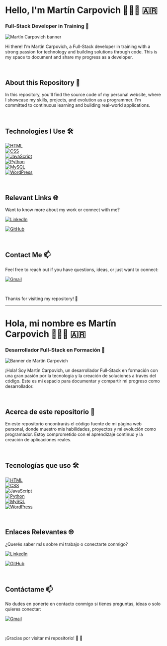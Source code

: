 # Hello, I'm Martín Carpovich 👨🏻‍💻 🇦🇷  
### Full-Stack Developer in Training 🚀

![Martín Carpovich banner](./your-image.png)

Hi there! I'm Martín Carpovich, a Full-Stack developer in training with a strong passion for technology and building solutions through code. This is my space to document and share my progress as a developer.

<br>

## About this Repository 📁

In this repository, you'll find the source code of my personal website, where I showcase my skills, projects, and evolution as a programmer. I'm committed to continuous learning and building real-world applications.

<br>

## Technologies I Use 🛠️

[![HTML](https://img.shields.io/badge/HTML-white?style=for-the-badge&logo=html5&logoColor=white&labelColor=black&color=%23E34F26)]()  
[![CSS](https://img.shields.io/badge/CSS-white?style=for-the-badge&logo=css3&logoColor=white&labelColor=black&color=blue)]()  
[![JavaScript](https://img.shields.io/badge/JavaScript-white?style=for-the-badge&logo=javascript&logoColor=white&labelColor=black&color=%23F7DF1E)]()  
[![Python](https://img.shields.io/badge/Python-yellow?style=for-the-badge&logo=python&logoColor=white&labelColor=101010)]()  
[![MySQL](https://img.shields.io/badge/MySQL-white?style=for-the-badge&logo=mysql&logoColor=white&labelColor=black&color=%234479A1)]()  
[![WordPress](https://img.shields.io/badge/WordPress-white?style=for-the-badge&logo=wordpress&logoColor=white&labelColor=black&color=%2321759B)]()

<br>

## Relevant Links 🌐

Want to know more about my work or connect with me?

[![LinkedIn](https://img.shields.io/badge/LinkedIn-white?style=for-the-badge&logo=linkedin&logoColor=white&labelColor=%230A66C2&color=%23363636)](https://www.linkedin.com/in/martin-carpovich/)

[![GitHub](https://img.shields.io/badge/GitHub-white?style=for-the-badge&logo=github&logoColor=white&labelColor=black&color=black)](https://github.com/martincarpovich)

<br>

## Contact Me 📫

Feel free to reach out if you have questions, ideas, or just want to connect:

[![Gmail](https://img.shields.io/badge/Email-white?style=for-the-badge&logo=gmail&logoColor=white&label=martinkrpovich%40gmail.com&labelColor=black&color=%23EA4335)](mailto:martinkrpovich@gmail.com)

<br>

Thanks for visiting my repository! 👋


------

# Hola, mi nombre es Martín Carpovich 👨🏻‍💻 🇦🇷  
### Desarrollador Full-Stack en Formación 🚀

![Banner de Martín Carpovich](./your-image.png)

¡Hola! Soy Martín Carpovich, un desarrollador Full-Stack en formación con una gran pasión por la tecnología y la creación de soluciones a través del código. Este es mi espacio para documentar y compartir mi progreso como desarrollador.

<br>

## Acerca de este repositorio 📁

En este repositorio encontrarás el código fuente de mi página web personal, donde muestro mis habilidades, proyectos y mi evolución como programador. Estoy comprometido con el aprendizaje continuo y la creación de aplicaciones reales.

<br>

## Tecnologías que uso 🛠️

[![HTML](https://img.shields.io/badge/HTML-white?style=for-the-badge&logo=html5&logoColor=white&labelColor=black&color=%23E34F26)]()  
[![CSS](https://img.shields.io/badge/CSS-white?style=for-the-badge&logo=css3&logoColor=white&labelColor=black&color=blue)]()  
[![JavaScript](https://img.shields.io/badge/JavaScript-white?style=for-the-badge&logo=javascript&logoColor=white&labelColor=black&color=%23F7DF1E)]()  
[![Python](https://img.shields.io/badge/Python-yellow?style=for-the-badge&logo=python&logoColor=white&labelColor=101010)]()  
[![MySQL](https://img.shields.io/badge/MySQL-white?style=for-the-badge&logo=mysql&logoColor=white&labelColor=black&color=%234479A1)]()  
[![WordPress](https://img.shields.io/badge/WordPress-white?style=for-the-badge&logo=wordpress&logoColor=white&labelColor=black&color=%2321759B)]()

<br>

## Enlaces Relevantes 🌐

¿Querés saber más sobre mi trabajo o conectarte conmigo?

[![LinkedIn](https://img.shields.io/badge/LinkedIn-white?style=for-the-badge&logo=linkedin&logoColor=white&labelColor=%230A66C2&color=%23363636)](https://www.linkedin.com/in/martin-carpovich/)

[![GitHub](https://img.shields.io/badge/GitHub-white?style=for-the-badge&logo=github&logoColor=white&labelColor=black&color=black)](https://github.com/martincarpovich)

<br>

## Contáctame 📫

No dudes en ponerte en contacto conmigo si tienes preguntas, ideas o solo quieres conectar:

[![Gmail](https://img.shields.io/badge/Email-white?style=for-the-badge&logo=gmail&logoColor=white&label=martinkrpovich%40gmail.com&labelColor=black&color=%23EA4335)](mailto:martinkrpovich@gmail.com)

<br>

¡Gracias por visitar mi repositorio! 👋
👋

